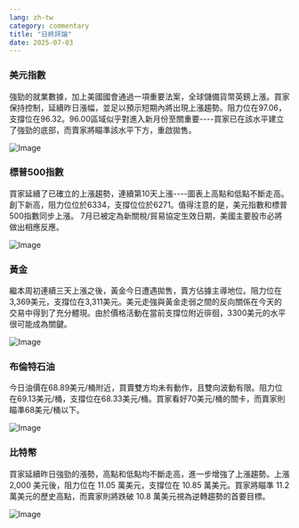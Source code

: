 ```yaml
---
lang: zh-tw
category: commentary
title: "日終評論"
date: 2025-07-03
---
```


### 美元指數

強勁的就業數據，加上美國國會通過一項重要法案，全球儲備貨幣英鎊上漲。買家保持控制，延續昨日漲幅，並足以預示短期內將出現上漲趨勢。阻力位在97.06，支撐位在96.32。96.00區域似乎對進入新月份至關重要----買家已在該水平建立了強勁的底部，而賣家將瞄準該水平下方，重啟拋售。

![Image](https://markleighedu.github.io/img/Jul-2025/03-Jul-2025/usdindex.jpg)

### 標普500指數

買家延續了已確立的上漲趨勢，連續第10天上漲----圖表上高點和低點不斷走高。創下新高，阻力位位於6334，支撐位位於6271。值得注意的是，美元指數和標普500指數同步上漲。 7月已被定為新關稅/貿易協定生效日期，美國主要股市必將做出相應反應。

![Image](https://markleighedu.github.io/img/Jul-2025/03-Jul-2025/sp500.jpg)

### 黃金

繼本周初連續三天上漲之後，黃金今日遭遇拋售，賣方佔據主導地位。阻力位在3,369美元，支撐位在3,311美元。美元走強與黃金走弱之間的反向關係在今天的交易中得到了充分體現。由於價格活動在當前支撐位附近徘徊，3300美元的水平很可能成為關鍵。

![Image](https://markleighedu.github.io/img/Jul-2025/03-Jul-2025/gold.jpg)

### 布倫特石油

今日油價在68.89美元/桶附近，買賣雙方均未有動作，且雙向波動有限。阻力位在69.13美元/桶，支撐位在68.33美元/桶。買家看好70美元/桶的關卡，而賣家則瞄準68美元/桶以下。

![Image](https://markleighedu.github.io/img/Jul-2025/03-Jul-2025/brentoil.jpg)

### 比特幣

買家延續昨日強勁的漲勢，高點和低點均不斷走高，進一步增強了上漲趨勢。上漲 2,000 美元後，阻力位在 11.05 萬美元，支撐位在 10.85 萬美元。買家將瞄準 11.2 萬美元的歷史高點，而賣家則將跌破 10.8 萬美元視為逆轉趨勢的首要目標。

![Image](https://markleighedu.github.io/img/Jul-2025/03-Jul-2025/bitcoin.jpg)

